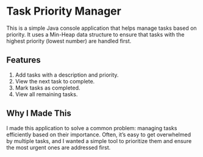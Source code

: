 # Task Priority Manager

This is a simple Java console application that helps manage tasks based on priority. It uses a Min-Heap data structure to ensure that tasks with the highest priority (lowest number) are handled first.

## Features
1. Add tasks with a description and priority.
2. View the next task to complete.
3. Mark tasks as completed.
4. View all remaining tasks.

## Why I Made This
I made this application to solve a common problem: managing tasks efficiently based on their importance. Often, it’s easy to get overwhelmed by multiple tasks, and I wanted a simple tool to prioritize them and ensure the most urgent ones are addressed first.
